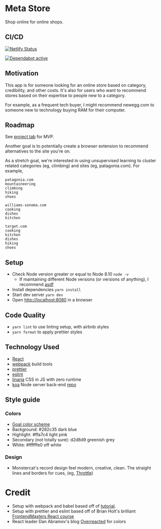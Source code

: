 # Meta Store

Shop online for online shops.

## CI/CD

[![Netlify Status](https://api.netlify.com/api/v1/badges/130e18f7-f149-4b30-b234-6a9ec519e7b4/deploy-status)](https://app.netlify.com/sites/nostalgic-jones-e88a96/deploys)

[![Dependabot active](https://badgen.net/github/dependabot/ubuntu/yaru)](https://github.com/JackHowa/meta-store-frontend/network/alerts)

## Motivation

This app is for someone looking for an online store based on category, credibility, and other costs. It's also for users who want to recommend stores based on their expertise to people new to a category.

For example, as a frequent tech buyer, I might recommend newegg.com to someone new to technology buying RAM for their computer.

## Roadmap

See [project tab](https://github.com/JackHowa/meta-store-frontend/projects/3) for MVP.

Another goal is to potentially create a browser extension to recommend alternatives to the site you're on.

As a stretch goal, we're interested in using unsupervised learning to cluster related categories (eg, climbing) and sites (eg, patagonia.com). For example,

```
patagonia.com
mountaineering
climbing
hiking
shoes

williams-sonoma.com
cooking
dishes
kitchen

target.com
cooking
kitchen
dishes
hiking
shoes
```

## Setup

- Check Node version greater or equal to Node 8.10 `node -v`
  - If maintaining different Node versions (or versions of anything), I recommend [asdf](https://github.com/asdf-vm/asdf)
- Install dependencies `yarn install`
- Start dev server `yarn dev`
- Open [http://localhost:8080](http://localhost:8080) in a browser

## Code Quality

- `yarn lint` to use linting setup, with airbnb styles
- `yarn format` to apply prettier styles

## Technology Used

- [React](https://github.com/facebook/react)
- [webpack](https://webpack.js.org/) build tools
- [prettier](https://github.com/prettier/prettier)
- [eslint](https://github.com/eslint/eslint)
- [linaria](https://github.com/callstack/linaria) CSS in JS with zero runtime
- [koa](https://koajs.com/) Node server back-end [repo](https://github.com/mattzuzolo/meta-store-back)

## Style guide 

### Colors

- [Goal color scheme](https://material.io/resources/color/#!/?view.left=0&view.right=0&primary.color=282c35&secondary.color=d2d8d9&primary.text.color=ffa7c4&secondary.text.color=000000)
- Background: #282c35 dark blue
- Highlight: #ffa7c4 light pink
- Secondary (not totally sure): d2d8d9 greenish grey
- White: #ffffffe0 off white
  
### Design

- Monstercat's record design feel modern, creative, clean. The straight lines and borders for cues, (eg, [Throttle](https://www.google.com/search?biw=980&bih=978&tbm=isch&sxsrf=ACYBGNTbNU-XMkNuNI0dUCDdhCyv2jTmxg%3A1578874937747&sa=1&ei=ObgbXtOMLZTbtAbd5IHoCA&q=throttle+dreamer+album+cover&oq=throttle+dreamer+album+cover&gs_l=img.3..35i39.1673.7446..7698...0.0..0.131.2205.28j3......0....1..gws-wiz-img.......0i8i30j0i67j0j0i5i30j0i24j0i30.ePQfuvqpW9s&ved=0ahUKEwiTjby-p__mAhWULc0KHV1yAI0Q4dUDCAc&uact=5))

# Credit

- Setup with webpack and babel based off of [tutorial](https://dev.to/iamismile/how-to-setup-webpack-and-babel-for-react-59ph).
- Setup with prettier and eslint based off of Brian Holt's brilliant [FrontendMasters React course](https://btholt.github.io/complete-intro-to-react-v5/)
- React leader Dan Abramov's blog [Overreacted](https://overreacted.io/) for colors